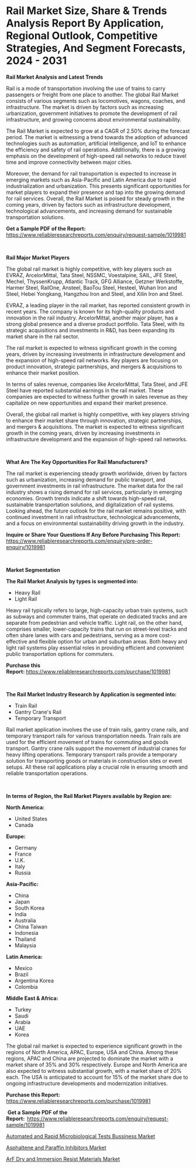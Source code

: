 <p><h1>Rail Market Size, Share & Trends Analysis Report By Application, Regional Outlook, Competitive Strategies, And Segment Forecasts, 2024 - 2031</h1></p><p><strong>Rail Market Analysis and Latest Trends</strong></p>
<p><p>Rail is a mode of transportation involving the use of trains to carry passengers or freight from one place to another. The global Rail Market consists of various segments such as locomotives, wagons, coaches, and infrastructure. The market is driven by factors such as increasing urbanization, government initiatives to promote the development of rail infrastructure, and growing concerns about environmental sustainability.</p><p>The Rail Market is expected to grow at a CAGR of 2.50% during the forecast period. The market is witnessing a trend towards the adoption of advanced technologies such as automation, artificial intelligence, and IoT to enhance the efficiency and safety of rail operations. Additionally, there is a growing emphasis on the development of high-speed rail networks to reduce travel time and improve connectivity between major cities.</p><p>Moreover, the demand for rail transportation is expected to increase in emerging markets such as Asia-Pacific and Latin America due to rapid industrialization and urbanization. This presents significant opportunities for market players to expand their presence and tap into the growing demand for rail services. Overall, the Rail Market is poised for steady growth in the coming years, driven by factors such as infrastructure development, technological advancements, and increasing demand for sustainable transportation solutions.</p></p>
<p><strong>Get a Sample PDF of the Report:&nbsp;</strong> <a href="https://www.reliableresearchreports.com/enquiry/request-sample/1019981">https://www.reliableresearchreports.com/enquiry/request-sample/1019981</a></p>
<p>&nbsp;</p>
<p><strong>Rail Major Market Players</strong></p>
<p><p>The global rail market is highly competitive, with key players such as EVRAZ, ArcelorMittal, Tata Steel, NSSMC, Voestalpine, SAIL, JFE Steel, Mechel, ThyssenKrupp, Atlantic Track, GFG Alliance, Getzner Werkstoffe, Harmer Steel, RailOne, Ansteel, BaoTou Steel, Hesteel, Wuhan Iron and Steel, Hebei Yongkang, Hangzhou Iron and Steel, and Xilin Iron and Steel. </p><p>EVRAZ, a leading player in the rail market, has reported consistent growth in recent years. The company is known for its high-quality products and innovation in the rail industry. ArcelorMittal, another major player, has a strong global presence and a diverse product portfolio. Tata Steel, with its strategic acquisitions and investments in R&D, has been expanding its market share in the rail sector.</p><p>The rail market is expected to witness significant growth in the coming years, driven by increasing investments in infrastructure development and the expansion of high-speed rail networks. Key players are focusing on product innovation, strategic partnerships, and mergers & acquisitions to enhance their market position.</p><p>In terms of sales revenue, companies like ArcelorMittal, Tata Steel, and JFE Steel have reported substantial earnings in the rail market. These companies are expected to witness further growth in sales revenue as they capitalize on new opportunities and expand their market presence.</p><p>Overall, the global rail market is highly competitive, with key players striving to enhance their market share through innovation, strategic partnerships, and mergers & acquisitions. The market is expected to witness significant growth in the coming years, driven by increasing investments in infrastructure development and the expansion of high-speed rail networks.</p></p>
<p>&nbsp;</p>
<p><strong>What Are The Key Opportunities For Rail Manufacturers?</strong></p>
<p><p>The rail market is experiencing steady growth worldwide, driven by factors such as urbanization, increasing demand for public transport, and government investments in rail infrastructure. The market data for the rail industry shows a rising demand for rail services, particularly in emerging economies. Growth trends indicate a shift towards high-speed rail, sustainable transportation solutions, and digitalization of rail systems. Looking ahead, the future outlook for the rail market remains positive, with continued investment in rail infrastructure, technological advancements, and a focus on environmental sustainability driving growth in the industry.</p></p>
<p><strong>Inquire or Share Your Questions If Any Before Purchasing This Report:</strong> <a href="https://www.reliableresearchreports.com/enquiry/pre-order-enquiry/1019981">https://www.reliableresearchreports.com/enquiry/pre-order-enquiry/1019981</a></p>
<p>&nbsp;</p>
<p><strong>Market Segmentation</strong></p>
<p><strong>The Rail Market Analysis by types is segmented into:</strong></p>
<p><ul><li>Heavy Rail</li><li>Light Rail</li></ul></p>
<p><p>Heavy rail typically refers to large, high-capacity urban train systems, such as subways and commuter trains, that operate on dedicated tracks and are separate from pedestrian and vehicle traffic. Light rail, on the other hand, comprises smaller, lower-capacity trains that run on street-level tracks and often share lanes with cars and pedestrians, serving as a more cost-effective and flexible option for urban and suburban areas. Both heavy and light rail systems play essential roles in providing efficient and convenient public transportation options for commuters.</p></p>
<p><strong>Purchase this Report:&nbsp;</strong><a href="https://www.reliableresearchreports.com/purchase/1019981">https://www.reliableresearchreports.com/purchase/1019981</a></p>
<p>&nbsp;</p>
<p><strong>The Rail Market Industry Research by Application is segmented into:</strong></p>
<p><ul><li>Train Rail</li><li>Gantry Crane's Rail</li><li>Temporary Transport</li></ul></p>
<p><p>Rail market application involves the use of train rails, gantry crane rails, and temporary transport rails for various transportation needs. Train rails are used for the efficient movement of trains for commuting and goods transport. Gantry crane rails support the movement of industrial cranes for heavy lifting operations. Temporary transport rails provide a temporary solution for transporting goods or materials in construction sites or event setups. All these rail applications play a crucial role in ensuring smooth and reliable transportation operations.</p></p>
<p>&nbsp;</p>
<p><strong>In terms of Region, the Rail Market Players available by Region are:</strong></p>
<p>
    <p> <strong> North America: </strong>
        <ul>
            <li>United States</li>
            <li>Canada</li>
        </ul>
        </p> 
    <p> <strong> Europe: </strong>
        <ul>
            <li>Germany</li>
            <li>France</li>
            <li>U.K.</li>
            <li>Italy</li>
            <li>Russia</li>
        </ul>
        </p> 
    <p> <strong> Asia-Pacific: </strong>
        <ul>
            <li>China</li>
            <li>Japan</li>
            <li>South Korea</li>
            <li>India</li>
            <li>Australia</li>
            <li>China Taiwan</li>
            <li>Indonesia</li>
            <li>Thailand</li>
            <li>Malaysia</li>
        </ul>
        </p> 
    <p> <strong> Latin America: </strong>
        <ul>
            <li>Mexico</li>
            <li>Brazil</li>
            <li>Argentina Korea</li>
            <li>Colombia</li>
        </ul>
        </p> 
    <p> <strong> Middle East & Africa: </strong>
        <ul>
            <li>Turkey</li>
            <li>Saudi</li>
            <li>Arabia</li>
            <li>UAE</li>
            <li>Korea</li>
        </ul>
    </p>
    </p>
<p><p>The global rail market is expected to experience significant growth in the regions of North America, APAC, Europe, USA and China. Among these regions, APAC and China are projected to dominate the market with a market share of 35% and 30% respectively. Europe and North America are also expected to witness substantial growth, with a market share of 20% each. The USA is anticipated to account for 15% of the market share due to ongoing infrastructure developments and modernization initiatives.</p></p>
<p><strong>Purchase this Report: </strong><a href="https://www.reliableresearchreports.com/purchase/1019981">https://www.reliableresearchreports.com/purchase/1019981</a></p>
<p>&nbsp;<strong>Get a Sample PDF of the Report:&nbsp;&nbsp;</strong><a href="https://www.reliableresearchreports.com/enquiry/request-sample/1019981">https://www.reliableresearchreports.com/enquiry/request-sample/1019981</a></p>
<p><strong></strong></p>
<p><p><a href="https://view.publitas.com/reportprime-1/automated-and-rapid-microbiological-tests-bussiness-market-research-report-unlocks-analysis-on-the-market-financial-status-market-size-and-market-revenue-upto-2030/">Automated and Rapid Microbiological Tests Bussiness Market</a></p><p><a href="https://view.publitas.com/reportprime-1/asphaltene-and-paraffin-inhibitors-market-research-report-unlocks-analysis-on-the-market-financial-status-market-size-and-market-revenue-upto-2030/">Asphaltene and Paraffin Inhibitors Market</a></p><p><a href="https://view.publitas.com/reportprime-1/arf-dry-and-immersion-resist-materials-market-challenges-opportunities-and-growth-drivers-and-major-market-players-forecasted-for-period-from-2023-2030/">ArF Dry and Immersion Resist Materials Market</a></p></p>